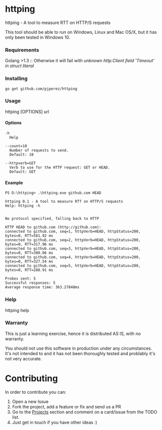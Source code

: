 # httping
httping - A tool to measure RTT on HTTP/S requests 

This tool should be able to run on Windows, Linux and Mac OS/X, but it has only been tested in Windows 10.

### Requirements
Golang >1.3 ::  Otherwise it will fail with *unknown http.Client field 'Timeout' in struct literal*

### Installing
```
go get github.com/pjperez/httping
```
### Usage
httping [OPTIONS] url

#### Options
```
-h
  Help
  
--count=10
  Number of requests to send.
  Default: 10
  
--httpverb=GET
  Verb to use for the HTTP request: GET or HEAD.
  Default: GET
```

#### Example

```
PS D:\httping> .\httping.exe github.com HEAD

httping 0.1 - A tool to measure RTT on HTTP/S requests
Help: httping -h


No protocol specified, falling back to HTTP

HTTP HEAD to github.com (http://github.com):
connected to github.com, seq=1, httpVerb=HEAD, httpStatus=200, bytes=0, RTT=581.92 ms
connected to github.com, seq=2, httpVerb=HEAD, httpStatus=200, bytes=0, RTT=317.96 ms
connected to github.com, seq=3, httpVerb=HEAD, httpStatus=200, bytes=0, RTT=300.06 ms
connected to github.com, seq=4, httpVerb=HEAD, httpStatus=200, bytes=0, RTT=327.54 ms
connected to github.com, seq=5, httpVerb=HEAD, httpStatus=200, bytes=0, RTT=288.91 ms

Probes sent: 5
Successful responses: 5
Average response time: 363.27848ms
```

### Help
httping help

### Warranty
This is just a learning exercise, hence it is distributed AS IS, with no warranty.

You should not use this software in production under any circumstances. It's not intended to and it has not been thoroughly tested and problably it's not very accurate.

# Contributing

In order to contribute you can:

1. Open a new Issue
2. Fork the project, add a feature or fix and send us a PR
3. Go to the [Projects](https://github.com/pjperez/httping/projects) section and comment on a card/issue from the TODO list.
4. Just get in touch if you have other ideas :)
